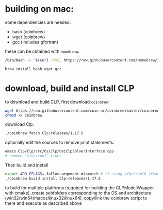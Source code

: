# building on mac:
some dependencies are needed:

* bash (coinbrew)
* wget (coinbrew)
* gcc (includes gfortran)

these can be obtained with `homebrew`:

```bash
/bin/bash -c "$(curl -fsSL https://raw.githubusercontent.com/Homebrew/install/master/install.sh)"
```

```bash
brew install bash wget gcc
```

# download, build and install CLP

to download and build CLP, first download `coinbrew`:

```bash
wget https://raw.githubusercontent.com/coin-or/coinbrew/master/coinbrew
chmod +x coinbrew
```

download Clp:

```bash
./coinbrew fetch Clp:releases/1.17.5
```

optionally edit the sources to remove print statements:

```bash
emacs Clp/Clp/src/OsiClp/OsiClpSolverInterface.cpp
# remove "std::cout" lines
```

Then build and install

```bash
export ADD_FFLAGS=-fallow-argument-mismatch # if using gfortran10 (from gcc10)
./coinbrew build install Clp:releases/1.17.5
```

to build for multiple platforms (required for building the CLPModelWrapper with cmake), create subfolders corresponding to the OS and architecture (win32/win64/macos/linux32/linux64),
copy/link the coinbrew script to there and execute as described above
